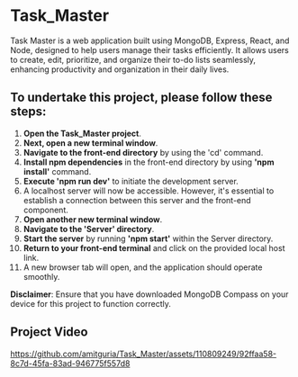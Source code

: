 # Task_Master
Task Master is a web application built using MongoDB, Express, React, and Node, designed to help users manage their tasks efficiently. It allows users to create, edit, prioritize, and organize their to-do lists seamlessly, enhancing productivity and organization in their daily lives.

## To undertake this project, please follow these steps:

1. **Open the Task_Master project**.
2. **Next, open a new terminal window**.
3. **Navigate to the front-end directory** by using the 'cd' command.
4. **Install npm dependencies** in the front-end directory by using **'npm install'** command.
5. **Execute 'npm run dev'** to initiate the development server.
6. A localhost server will now be accessible. However, it's essential to establish a connection between this server and the front-end component.
7. **Open another new terminal window**.
8. **Navigate to the 'Server' directory**.
9. **Start the server** by running **'npm start'** within the Server directory.
10. **Return to your front-end terminal** and click on the provided local host link.
11. A new browser tab will open, and the application should operate smoothly.

**Disclaimer**: Ensure that you have downloaded MongoDB Compass on your device for this project to function correctly.

## Project Video
https://github.com/amitguria/Task_Master/assets/110809249/92ffaa58-8c7d-45fa-83ad-946775f557d8
